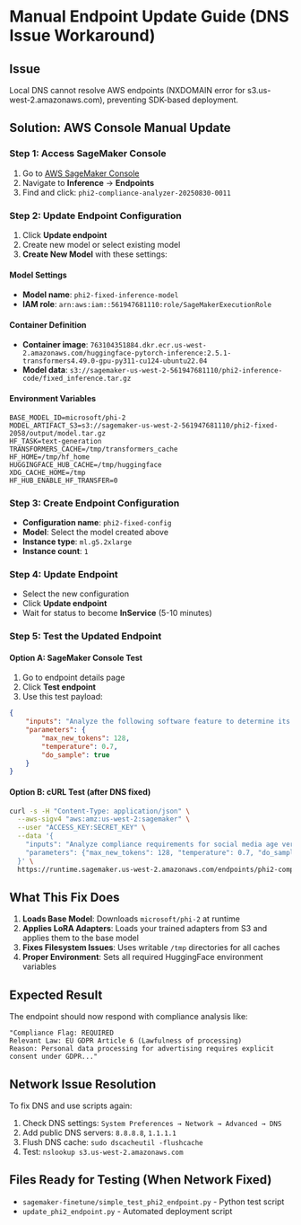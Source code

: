 # Manual Endpoint Update Guide (DNS Issue Workaround)

## Issue
Local DNS cannot resolve AWS endpoints (NXDOMAIN error for s3.us-west-2.amazonaws.com), preventing SDK-based deployment.

## Solution: AWS Console Manual Update

### Step 1: Access SageMaker Console
1. Go to [AWS SageMaker Console](https://us-west-2.console.aws.amazon.com/sagemaker/home?region=us-west-2)
2. Navigate to **Inference** → **Endpoints**
3. Find and click: `phi2-compliance-analyzer-20250830-0011`

### Step 2: Update Endpoint Configuration
1. Click **Update endpoint**
2. Create new model or select existing model
3. **Create New Model** with these settings:

#### Model Settings
- **Model name**: `phi2-fixed-inference-model`
- **IAM role**: `arn:aws:iam::561947681110:role/SageMakerExecutionRole`

#### Container Definition
- **Container image**: `763104351884.dkr.ecr.us-west-2.amazonaws.com/huggingface-pytorch-inference:2.5.1-transformers4.49.0-gpu-py311-cu124-ubuntu22.04`
- **Model data**: `s3://sagemaker-us-west-2-561947681110/phi2-inference-code/fixed_inference.tar.gz`

#### Environment Variables
```
BASE_MODEL_ID=microsoft/phi-2
MODEL_ARTIFACT_S3=s3://sagemaker-us-west-2-561947681110/phi2-fixed-2058/output/model.tar.gz
HF_TASK=text-generation
TRANSFORMERS_CACHE=/tmp/transformers_cache
HF_HOME=/tmp/hf_home
HUGGINGFACE_HUB_CACHE=/tmp/huggingface
XDG_CACHE_HOME=/tmp
HF_HUB_ENABLE_HF_TRANSFER=0
```

### Step 3: Create Endpoint Configuration
- **Configuration name**: `phi2-fixed-config`
- **Model**: Select the model created above
- **Instance type**: `ml.g5.2xlarge`
- **Instance count**: `1`

### Step 4: Update Endpoint
- Select the new configuration
- Click **Update endpoint**
- Wait for status to become **InService** (5-10 minutes)

### Step 5: Test the Updated Endpoint

#### Option A: SageMaker Console Test
1. Go to endpoint details page
2. Click **Test endpoint**
3. Use this test payload:
```json
{
    "inputs": "Analyze the following software feature to determine its geo-compliance requirements. Provide the compliance flag, the relevant law, and the reason.\n\nFeature Name: EU GDPR Data Processing\nFeature Description: Collects user personal data with consent for targeted advertising in EU markets.\n\nLaw Context (structured JSON):\n[]",
    "parameters": {
        "max_new_tokens": 128,
        "temperature": 0.7,
        "do_sample": true
    }
}
```

#### Option B: cURL Test (after DNS fixed)
```bash
curl -s -H "Content-Type: application/json" \
  --aws-sigv4 "aws:amz:us-west-2:sagemaker" \
  --user "ACCESS_KEY:SECRET_KEY" \
  --data '{
    "inputs": "Analyze compliance requirements for social media age verification in Utah.",
    "parameters": {"max_new_tokens": 128, "temperature": 0.7, "do_sample": true}
  }' \
  https://runtime.sagemaker.us-west-2.amazonaws.com/endpoints/phi2-compliance-analyzer-20250830-0011/invocations
```

## What This Fix Does
1. **Loads Base Model**: Downloads `microsoft/phi-2` at runtime
2. **Applies LoRA Adapters**: Loads your trained adapters from S3 and applies them to the base model
3. **Fixes Filesystem Issues**: Uses writable `/tmp` directories for all caches
4. **Proper Environment**: Sets all required HuggingFace environment variables

## Expected Result
The endpoint should now respond with compliance analysis like:
```
"Compliance Flag: REQUIRED
Relevant Law: EU GDPR Article 6 (Lawfulness of processing)
Reason: Personal data processing for advertising requires explicit consent under GDPR..."
```

## Network Issue Resolution
To fix DNS and use scripts again:
1. Check DNS settings: `System Preferences → Network → Advanced → DNS`
2. Add public DNS servers: `8.8.8.8`, `1.1.1.1`
3. Flush DNS cache: `sudo dscacheutil -flushcache`
4. Test: `nslookup s3.us-west-2.amazonaws.com`

## Files Ready for Testing (When Network Fixed)
- `sagemaker-finetune/simple_test_phi2_endpoint.py` - Python test script
- `update_phi2_endpoint.py` - Automated deployment script


